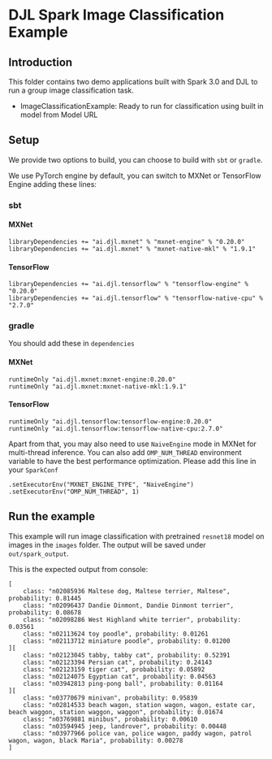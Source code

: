 # DJL Spark Image Classification Example

## Introduction
This folder contains two demo applications built with Spark 3.0 and DJL to run a group image classification
task.

- ImageClassificationExample: Ready to run for classification using built in model from Model URL

## Setup

We provide two options to build, you can choose to build with `sbt` or `gradle`.

We use PyTorch engine by default, you can switch to MXNet or TensorFlow Engine adding these lines:

### sbt

#### MXNet
```
libraryDependencies += "ai.djl.mxnet" % "mxnet-engine" % "0.20.0"
libraryDependencies += "ai.djl.mxnet" % "mxnet-native-mkl" % "1.9.1"
```

#### TensorFlow
```
libraryDependencies += "ai.djl.tensorflow" % "tensorflow-engine" % "0.20.0"
libraryDependencies += "ai.djl.tensorflow" % "tensorflow-native-cpu" % "2.7.0"
```

### gradle

You should add these in `dependencies`

#### MXNet
```
runtimeOnly "ai.djl.mxnet:mxnet-engine:0.20.0"
runtimeOnly "ai.djl.mxnet:mxnet-native-mkl:1.9.1"
```

#### TensorFlow
```
runtimeOnly "ai.djl.tensorflow:tensorflow-engine:0.20.0"
runtimeOnly "ai.djl.tensorflow:tensorflow-native-cpu:2.7.0"
```

Apart from that, you may also need to use `NaiveEngine` mode in MXNet for multi-thread inference. You can also add `OMP_NUM_THREAD` environment variable to have the best performance optimization.
Please add this line in your `SparkConf`
```
.setExecutorEnv("MXNET_ENGINE_TYPE", "NaiveEngine")
.setExecutorEnv("OMP_NUM_THREAD", 1)
```

## Run the example

This example will run image classification with pretrained `resnet18` model on images in the `images` folder.
The output will be saved under `out/spark_output`.

This is the expected output from console:
```
[
	class: "n02085936 Maltese dog, Maltese terrier, Maltese", probability: 0.81445
	class: "n02096437 Dandie Dinmont, Dandie Dinmont terrier", probability: 0.08678
	class: "n02098286 West Highland white terrier", probability: 0.03561
	class: "n02113624 toy poodle", probability: 0.01261
	class: "n02113712 miniature poodle", probability: 0.01200
][
	class: "n02123045 tabby, tabby cat", probability: 0.52391
	class: "n02123394 Persian cat", probability: 0.24143
	class: "n02123159 tiger cat", probability: 0.05892
	class: "n02124075 Egyptian cat", probability: 0.04563
	class: "n03942813 ping-pong ball", probability: 0.01164
][
	class: "n03770679 minivan", probability: 0.95839
	class: "n02814533 beach wagon, station wagon, wagon, estate car, beach waggon, station waggon, waggon", probability: 0.01674
	class: "n03769881 minibus", probability: 0.00610
	class: "n03594945 jeep, landrover", probability: 0.00448
	class: "n03977966 police van, police wagon, paddy wagon, patrol wagon, wagon, black Maria", probability: 0.00278
]
```
